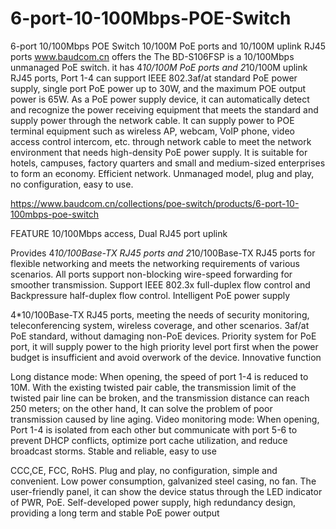 # 6-port-10-100Mbps-POE-Switch
6-port 10/100Mbps POE Switch 10/100M PoE ports and 10/100M uplink RJ45 ports
www.baudcom.cn offers the The BD-S106FSP is a 10/100Mbps unmanaged PoE switch. it has 4*10/100M PoE ports and 2*10/100M uplink RJ45 ports, Port 1-4 can support IEEE 802.3af/at standard PoE power supply, single port PoE power up to 30W, and the maximum POE output power is 65W. As a PoE power supply device, it can automatically detect and recognize the power receiving equipment that meets the standard and supply power through the network cable. It can supply power to POE terminal equipment such as wireless AP, webcam, VoIP phone, video access control intercom, etc. through network cable to meet the network environment that needs high-density PoE power supply. It is suitable for hotels, campuses, factory quarters and small and medium-sized enterprises to form an economy. Efficient network. Unmanaged model, plug and play, no configuration, easy to use.

https://www.baudcom.cn/collections/poe-switch/products/6-port-10-100mbps-poe-switch

FEATURE
10/100Mbps access, Dual RJ45 port uplink

Provides 4*10/100Base-TX RJ45 ports and 2*10/100Base-TX RJ45 ports for flexible networking and meets the networking requirements of various scenarios.
All ports support non-blocking wire-speed forwarding for smoother transmission.
Support IEEE 802.3x full-duplex flow control and Backpressure half-duplex flow control.
 Intelligent PoE power supply

4*10/100Base-TX RJ45 ports, meeting the needs of security monitoring, teleconferencing system, wireless coverage, and other scenarios.
3af/at PoE standard, without damaging non-PoE devices.
Priority system for PoE port, it will supply power to the high priority level port first when the power budget is insufficient and avoid overwork of the device.
 Innovative function

Long distance mode: When opening, the speed of port 1-4 is reduced to 10M. With the existing twisted pair cable, the transmission limit of the twisted pair line can be broken, and the transmission distance can reach 250 meters; on the other hand, It can solve the problem of poor transmission caused by line aging.
Video monitoring mode: When opening, Port 1-4 is isolated from each other but communicate with port 5-6 to prevent DHCP conflicts, optimize port cache utilization, and reduce broadcast storms.
 Stable and reliable, easy to use

CCC,CE, FCC, RoHS.
Plug and play, no configuration, simple and convenient.
Low power consumption, galvanized steel casing, no fan.
The user-friendly panel, it can show the device status through the LED indicator of PWR, PoE.
Self-developed power supply, high redundancy design, providing a long term and stable PoE power output
